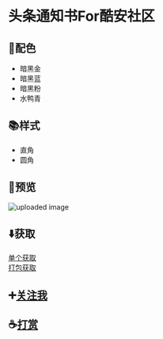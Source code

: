 # 头条通知书For酷安社区

## 🌅配色

- 暗黑金
- 暗黑蓝
- 暗黑粉
- 水鸭青

## 📚样式

- 直角
- 圆角

## 📖预览

![uploaded image](https://gcdnb.pbrd.co/images/D5fQQn0br4qi.png?o=1)

## ⬇️获取

[单个获取](https://github.com/beixinti/HeadlineNoticePhoto/find/main)  
[打包获取](https://github.com/beixinti/HeadlineNoticePhoto/find/main)

## ➕[关注我](https://taylornation.notion.site/f4ff1f59e0f94dac81963795e8298230)

## ☕[打赏](https://taylornation.notion.site/6c2fb8291e364671829fcfd6c459993b)
